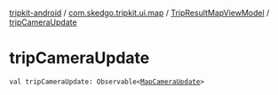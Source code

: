 [tripkit-android](../../index.md) / [com.skedgo.tripkit.ui.map](../index.md) / [TripResultMapViewModel](index.md) / [tripCameraUpdate](./trip-camera-update.md)

# tripCameraUpdate

`val tripCameraUpdate: Observable<`[`MapCameraUpdate`](../../com.skedgo.tripkit.ui.tripresult/-map-camera-update/index.md)`>`